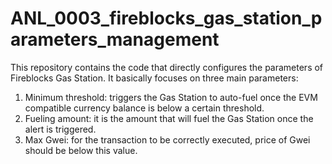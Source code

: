 # ANL_0003_fireblocks_gas_station_parameters_management
This repository contains the code that directly configures the parameters of Fireblocks Gas Station. It basically focuses on three main parameters:

1) Minimum threshold: triggers the Gas Station to auto-fuel once the EVM compatible currency balance is below a certain threshold.
2) Fueling amount: it is the amount that will fuel the Gas Station once the alert is triggered.
3) Max Gwei: for the transaction to be correctly executed, price of Gwei should be below this value.
